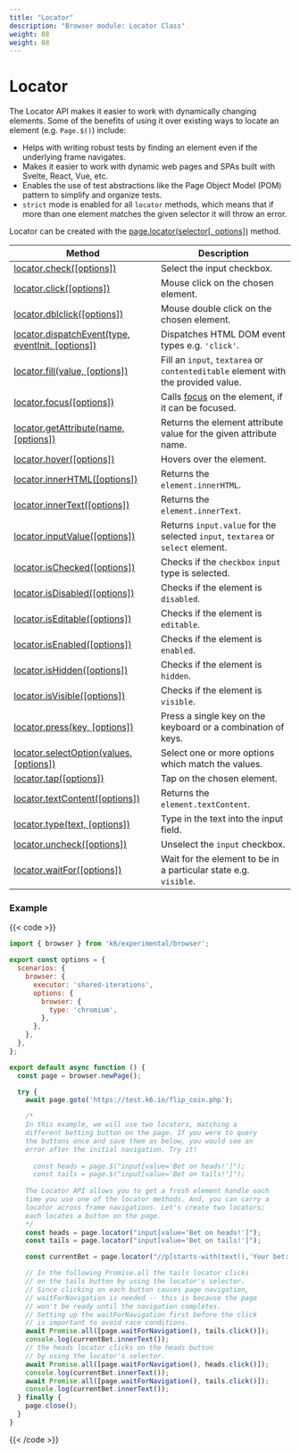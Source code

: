 ```yaml
---
title: "Locator"
description: "Browser module: Locator Class"
weight: 08
weight: 08
---
```


# Locator

The Locator API makes it easier to work with dynamically changing elements. Some of the benefits of using it over existing ways to locate an element (e.g. `Page.$()`) include:

- Helps with writing robust tests by finding an element even if the underlying frame navigates.
- Makes it easier to work with dynamic web pages and SPAs built with Svelte, React, Vue, etc.
- Enables the use of test abstractions like the Page Object Model (POM) pattern to simplify and organize tests.
- `strict` mode is enabled for all `locator` methods, which means that if more than one element matches the given selector it will throw an error.

Locator can be created with the [page.locator(selector[, options])](https://grafana.com/docs/k6/<K6_VERSION>/javascript-api/k6-experimental/browser/page/locator) method.

| Method                                                                                                                                                            | Description                                                                                                             |
| ----------------------------------------------------------------------------------------------------------------------------------------------------------------- | ----------------------------------------------------------------------------------------------------------------------- |
| [locator.check([options])](https://grafana.com/docs/k6/<K6_VERSION>/javascript-api/k6-experimental/browser/locator/check) <BWIPT id="471"/>                       | Select the input checkbox.                                                                                              |
| [locator.click([options])](https://grafana.com/docs/k6/<K6_VERSION>/javascript-api/k6-experimental/browser/locator/click) <BWIPT id="471"/>                       | Mouse click on the chosen element.                                                                                      |
| [locator.dblclick([options])](https://grafana.com/docs/k6/<K6_VERSION>/javascript-api/k6-experimental/browser/locator/dblclick) <BWIPT id="469"/>                 | Mouse double click on the chosen element.                                                                               |
| [locator.dispatchEvent(type, eventInit, [options])](https://grafana.com/docs/k6/<K6_VERSION>/javascript-api/k6-experimental/browser/locator/dispatchevent)        | Dispatches HTML DOM event types e.g. `'click'`.                                                                         |
| [locator.fill(value, [options])](https://grafana.com/docs/k6/<K6_VERSION>/javascript-api/k6-experimental/browser/locator/fill)                                    | Fill an `input`, `textarea` or `contenteditable` element with the provided value.                                       |
| [locator.focus([options])](https://grafana.com/docs/k6/<K6_VERSION>/javascript-api/k6-experimental/browser/locator/focus)                                         | Calls [focus](https://developer.mozilla.org/en-US/docs/Web/API/HTMLElement/focus) on the element, if it can be focused. |
| [locator.getAttribute(name, [options])](https://grafana.com/docs/k6/<K6_VERSION>/javascript-api/k6-experimental/browser/locator/getattribute)                     | Returns the element attribute value for the given attribute name.                                                       |
| [locator.hover([options])](https://grafana.com/docs/k6/<K6_VERSION>/javascript-api/k6-experimental/browser/locator/hover) <BWIPT id="471"/>                       | Hovers over the element.                                                                                                |
| [locator.innerHTML([options])](https://grafana.com/docs/k6/<K6_VERSION>/javascript-api/k6-experimental/browser/locator/innerhtml)                                 | Returns the `element.innerHTML`.                                                                                        |
| [locator.innerText([options])](https://grafana.com/docs/k6/<K6_VERSION>/javascript-api/k6-experimental/browser/locator/innertext)                                 | Returns the `element.innerText`.                                                                                        |
| [locator.inputValue([options])](https://grafana.com/docs/k6/<K6_VERSION>/javascript-api/k6-experimental/browser/locator/inputvalue)                               | Returns `input.value` for the selected `input`, `textarea` or `select` element.                                         |
| [locator.isChecked([options])](https://grafana.com/docs/k6/<K6_VERSION>/javascript-api/k6-experimental/browser/locator/ischecked)                                 | Checks if the `checkbox` `input` type is selected.                                                                      |
| [locator.isDisabled([options])](https://grafana.com/docs/k6/<K6_VERSION>/javascript-api/k6-experimental/browser/locator/isdisabled)                               | Checks if the element is `disabled`.                                                                                    |
| [locator.isEditable([options])](https://grafana.com/docs/k6/<K6_VERSION>/javascript-api/k6-experimental/browser/locator/iseditable)                               | Checks if the element is `editable`.                                                                                    |
| [locator.isEnabled([options])](https://grafana.com/docs/k6/<K6_VERSION>/javascript-api/k6-experimental/browser/locator/isenabled)                                 | Checks if the element is `enabled`.                                                                                     |
| [locator.isHidden([options])](https://grafana.com/docs/k6/<K6_VERSION>/javascript-api/k6-experimental/browser/locator/ishidden)                                   | Checks if the element is `hidden`.                                                                                      |
| [locator.isVisible([options])](https://grafana.com/docs/k6/<K6_VERSION>/javascript-api/k6-experimental/browser/locator/isvisible)                                 | Checks if the element is `visible`.                                                                                     |
| [locator.press(key, [options])](https://grafana.com/docs/k6/<K6_VERSION>/javascript-api/k6-experimental/browser/locator/press)                                    | Press a single key on the keyboard or a combination of keys.                                                            |
| [locator.selectOption(values, [options])](https://grafana.com/docs/k6/<K6_VERSION>/javascript-api/k6-experimental/browser/locator/selectoption) <BWIPT id="470"/> | Select one or more options which match the values.                                                                      |
| [locator.tap([options])](https://grafana.com/docs/k6/<K6_VERSION>/javascript-api/k6-experimental/browser/locator/tap) <BWIPT id="471"/>                           | Tap on the chosen element.                                                                                              |
| [locator.textContent([options])](https://grafana.com/docs/k6/<K6_VERSION>/javascript-api/k6-experimental/browser/locator/textcontent)                             | Returns the `element.textContent`.                                                                                      |
| [locator.type(text, [options])](https://grafana.com/docs/k6/<K6_VERSION>/javascript-api/k6-experimental/browser/locator/type)                                     | Type in the text into the input field.                                                                                  |
| [locator.uncheck([options])](https://grafana.com/docs/k6/<K6_VERSION>/javascript-api/k6-experimental/browser/locator/uncheck) <BWIPT id="471"/>                   | Unselect the `input` checkbox.                                                                                          |
| [locator.waitFor([options])](https://grafana.com/docs/k6/<K6_VERSION>/javascript-api/k6-experimental/browser/locator/waitfor) <BWIPT id="472"/>                   | Wait for the element to be in a particular state e.g. `visible`.                                                        |

### Example

{{< code >}}

```javascript
import { browser } from 'k6/experimental/browser';

export const options = {
  scenarios: {
    browser: {
      executor: 'shared-iterations',
      options: {
        browser: {
          type: 'chromium',
        },
      },
    },
  },
};

export default async function () {
  const page = browser.newPage();

  try {
    await page.goto('https://test.k6.io/flip_coin.php');

    /*
    In this example, we will use two locators, matching a
    different betting button on the page. If you were to query
    the buttons once and save them as below, you would see an
    error after the initial navigation. Try it!
  
      const heads = page.$("input[value='Bet on heads!']");
      const tails = page.$("input[value='Bet on tails!']");
  
    The Locator API allows you to get a fresh element handle each
    time you use one of the locator methods. And, you can carry a
    locator across frame navigations. Let's create two locators;
    each locates a button on the page.
    */
    const heads = page.locator("input[value='Bet on heads!']");
    const tails = page.locator("input[value='Bet on tails!']");

    const currentBet = page.locator("//p[starts-with(text(),'Your bet: ')]");

    // In the following Promise.all the tails locator clicks
    // on the tails button by using the locator's selector.
    // Since clicking on each button causes page navigation,
    // waitForNavigation is needed -- this is because the page
    // won't be ready until the navigation completes.
    // Setting up the waitForNavigation first before the click
    // is important to avoid race conditions.
    await Promise.all([page.waitForNavigation(), tails.click()]);
    console.log(currentBet.innerText());
    // the heads locator clicks on the heads button
    // by using the locator's selector.
    await Promise.all([page.waitForNavigation(), heads.click()]);
    console.log(currentBet.innerText());
    await Promise.all([page.waitForNavigation(), tails.click()]);
    console.log(currentBet.innerText());
  } finally {
    page.close();
  }
}
```

{{< /code >}}
